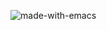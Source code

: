

![made-with-emacs](https://github.com/pphboy/pi-reproxy/assets/50450669/532dfaab-04aa-4802-80b3-072bd72ef4d2)
